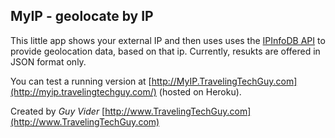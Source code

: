 MyIP - geolocate by IP
----------------------

This little app shows your external IP and then uses uses the [IPInfoDB API](http://ipinfodb.com/) to provide geolocation data, based on that ip.
Currently, resukts are offered in JSON format only.

You can test a running version at [http://MyIP.TravelingTechGuy.com](http://myip.travelingtechguy.com/) (hosted on Heroku).

Created by *Guy Vider* [http://www.TravelingTechGuy.com](http://www.TravelingTechGuy.com)